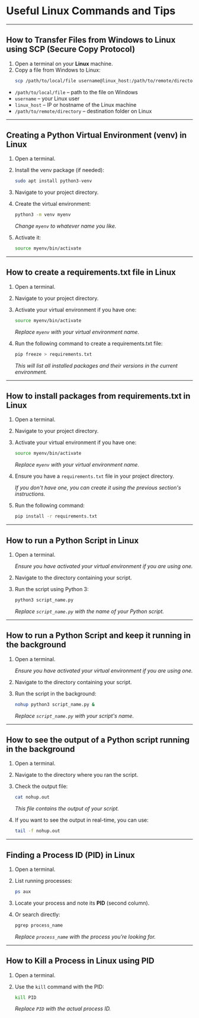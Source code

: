 # Useful Linux Commands and Tips

---

## How to Transfer Files from Windows to Linux using SCP (Secure Copy Protocol)

1. Open a terminal on your **Linux** machine.
2. Copy a file from Windows to Linux:
    ```bash
    scp /path/to/local/file username@linux_host:/path/to/remote/directory
    ```

-   `/path/to/local/file` – path to the file on Windows
-   `username` – your Linux user
-   `linux_host` – IP or hostname of the Linux machine
-   `/path/to/remote/directory` – destination folder on Linux

---

## Creating a Python Virtual Environment (venv) in Linux

1. Open a terminal.
2. Install the venv package (if needed):

    ```bash
    sudo apt install python3-venv
    ```

3. Navigate to your project directory.
4. Create the virtual environment:

    ```bash
    python3 -m venv myenv
    ```

    _Change `myenv` to whatever name you like._

5. Activate it:

    ```bash
    source myenv/bin/activate
    ```

---

## How to create a requirements.txt file in Linux

1. Open a terminal.
2. Navigate to your project directory.
3. Activate your virtual environment if you have one:

    ```bash
    source myenv/bin/activate
    ```

    _Replace `myenv` with your virtual environment name._

4. Run the following command to create a requirements.txt file:

    ```bash
    pip freeze > requirements.txt
    ```

    _This will list all installed packages and their versions in the current environment._

---

## How to install packages from requirements.txt in Linux

1. Open a terminal.
2. Navigate to your project directory.
3. Activate your virtual environment if you have one:

    ```bash
    source myenv/bin/activate
    ```

    _Replace `myenv` with your virtual environment name._

4. Ensure you have a `requirements.txt` file in your project directory.

    _If you don't have one, you can create it using the previous section's instructions._

5. Run the following command:

    ```bash
    pip install -r requirements.txt
    ```

---

## How to run a Python Script in Linux

1. Open a terminal.

    _Ensure you have activated your virtual environment if you are using one._

2. Navigate to the directory containing your script.
3. Run the script using Python 3:

    ```bash
    python3 script_name.py
    ```

    _Replace `script_name.py` with the name of your Python script._

---

## How to run a Python Script and keep it running in the background

1. Open a terminal.

    _Ensure you have activated your virtual environment if you are using one._

2. Navigate to the directory containing your script.
3. Run the script in the background:

    ```bash
    nohup python3 script_name.py &
    ```

    _Replace `script_name.py` with your script's name._

---

## How to see the output of a Python script running in the background

1. Open a terminal.
2. Navigate to the directory where you ran the script.
3. Check the output file:

    ```bash
    cat nohup.out
    ```

    _This file contains the output of your script._

4. If you want to see the output in real-time, you can use:

    ```bash
    tail -f nohup.out
    ```

---

## Finding a Process ID (PID) in Linux

1. Open a terminal.
2. List running processes:

    ```bash
    ps aux
    ```

3. Locate your process and note its **PID** (second column).
4. Or search directly:

    ```bash
    pgrep process_name
    ```

    _Replace `process_name` with the process you’re looking for._

---

## How to Kill a Process in Linux using PID

1. Open a terminal.
2. Use the `kill` command with the PID:

    ```bash
    kill PID
    ```

    _Replace `PID` with the actual process ID._
